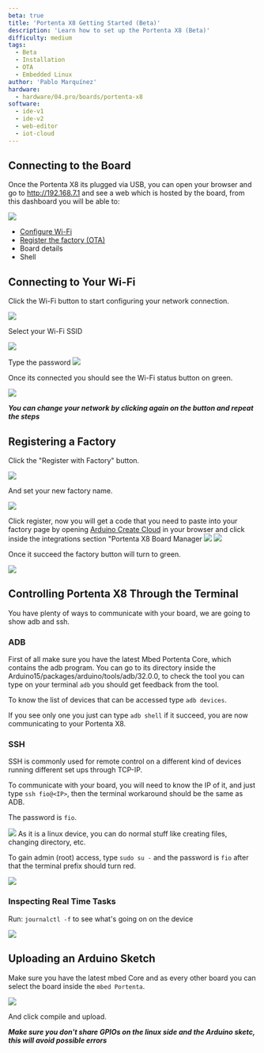 ```yaml
---
beta: true
title: 'Portenta X8 Getting Started (Beta)'
description: 'Learn how to set up the Portenta X8 (Beta)'
difficulty: medium
tags:
  - Beta
  - Installation
  - OTA
  - Embedded Linux
author: 'Pablo Marquínez'
hardware:
  - hardware/04.pro/boards/portenta-x8
software:
  - ide-v1
  - ide-v2
  - web-editor
  - iot-cloud
---
```


## Connecting to the Board

Once the Portenta X8 its plugged via USB, you can open your browser and go to http://192.168.7.1 and see a web which is hosted by the board, from this dashboard you will be able to:

![](assets/x8-oob-main.png)


* [Configure Wi-Fi](#connecting-to-your-wi-fi)
* [Register the factory (OTA)](#registering-a-factory)
* Board details
* Shell

## Connecting to Your Wi-Fi

Click the Wi-Fi button to start configuring your network connection.

![](assets/x8-oob-main-wifi.png)

Select your Wi-Fi SSID

![](assets/x8-oob-wifi-ssid.png)

Type the password
![](assets/x8-oob-wifi-pass.png)

Once its connected you should see the Wi-Fi status button on green.

![](assets/x8-oob-wifi-sucess.png)


***You can change your network by clicking again on the button and repeat the steps***

## Registering a Factory

Click the "Register with Factory" button.

![](assets/x8-oob-main-factory.png)

And set your new factory name.

![](assets/x8-oob-factory-name.png)

Click register, now you will get a code that you need to paste into your factory page by opening [Arduino Create Cloud](https://create.arduino.cc) in your browser and click inside the integrations section "Portenta X8 Board Manager
![](assets/x8-oob-factory-register.png)
![](assets/cloud-main.png)

Once it succeed the factory button will turn to green.

![](assets/x8-oob-wifi-sucess.png)


## Controlling Portenta X8 Through the Terminal

You have plenty of ways to communicate with your board, we are going to show adb and ssh.

### ADB

First of all make sure you have the latest Mbed Portenta Core, which contains the adb program.
You can go to its directory inside the Arduino15/packages/arduino/tools/adb/32.0.0, to check the tool you can type on your terminal `adb` you should get feedback from the tool.

To know the list of devices that can be accessed type `adb devices`.

If you see only one you just can type `adb shell` if it succeed, you are now communicating to your Portenta X8.

### SSH

SSH is commonly used for remote control on a different kind of devices running different set ups through TCP-IP.

To communicate with your board, you will need to know the IP of it, and just type `ssh fio@<IP>`, then the terminal workaround should be the same as ADB.  

The password is `fio`.

![](assets/ssh-connection.png)
As it is a linux device, you can do normal stuff like creating files, changing directory, etc.

To gain admin (root) access, type `sudo su -` and the password is `fio`  after that the terminal prefix should turn red.

![](assets/ssh-connection-admin.png)

### Inspecting Real Time Tasks

Run: `journalctl -f` to see what's going on on the device

![](assets/command-journalctl.png)

## Uploading an Arduino Sketch

Make sure you have the latest mbed Core and as every other board you can select the board inside the `mbed Portenta`.

![](assets/IDE-boards.png)

And click compile and upload.

***Make sure you don't share GPIOs on the linux side and the Arduino sketc, this will avoid possible errors***